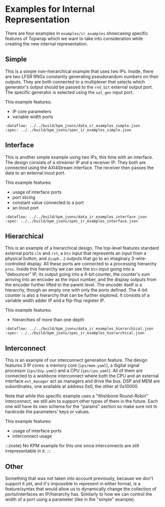 # Examples for Internal Representation

There are four examples in `examples/ir_examples` showcasing specific features of Topwrap which we want to take into consideration while creating the new internal representation.

## Simple

This is a simple non-hierarchical example that uses two IPs. Inside, there are two LFSR RNGs constantly generating pseudorandom numbers on their outputs. They are both connected to a multiplexer that selects which generator's output should be passed to the `rnd_bit` external output port. The specific generator is selected using the `sel_gen` input port.

This example features:
- IP core parameters
- variable width ports

```{kpm_iframe}
:dataflow: ../../build/kpm_jsons/data_ir_examples_simple.json
:spec: ../../build/kpm_jsons/spec_ir_examples_simple.json
```

## Interface

This is another simple example using two IPs, this time with an interface. The design consists of a streamer IP and a receiver IP. They both are connected using the AXI4Stream interface. The receiver then passes the data to an external inout port.

This example features:
- usage of interface ports
- port slicing
- constant value connected to a port
- an Inout port

```{kpm_iframe}
:dataflow: ../../build/kpm_jsons/data_ir_examples_interface.json
:spec: ../../build/kpm_jsons/spec_ir_examples_interface.json
```

## Hierarchical

This is an example of a hierarchical design. The top-level features standard external ports `clk` and `rst`, a `btn` input that represents an input from a physical button, and `disp0..2` outputs that go to an imaginary 3-wire-controlled display. All these ports are connected to a processing hierarchy `proc`. Inside this hierarchy we can see the `btn` input going into a "debouncer" IP, its output going into a 4-bit counter, the counter's sum arriving into an encoder as the input number, and the display outputs from the encoder further lifted to the parent level. The encoder itself is a hierarchy, though an empty one with only the ports defined. The 4-bit counter is also a hierarchy that can be further explored. It consists of a variable width adder IP and a flip-flop register IP.

This example features:
- hierarchies of more than one depth

```{kpm_iframe}
:dataflow: ../../build/kpm_jsons/data_ir_examples_hierarchical.json
:spec: ../../build/kpm_jsons/spec_ir_examples_hierarchical.json
```

## Interconnect

This is an example of our interconnect generation feature. The design features 3 IP cores: a memory core (`ips/mem.yaml`), a digital signal processor (`ips/dsp.yaml`) and a CPU (`ips/cpu.yaml`). All of them are connected to a wishbone interconnect where both the CPU and an external interface `ext_manager` act as managers and drive the bus. DSP and MEM are subordinates, one available at address 0x0, the other at 0x10000.

Note that while this specific example uses a "Wishbone Round-Robin" interconnect, we still aim to support other types of them in the future.
Each one will have its own schema for the "params" section so make sure not to hardcode the parameters' keys or values.

This example features:
- usage of interface ports
- interconnect usage

:::{note}
No KPM example for this one since interconnects are still irrepresentable in it.
:::

## Other

Something that was not taken into account previously, because we don't support it yet, and it's impossible to represent in either format, is a feature/syntax that would allow us to dynamically change the collection of ports/interfaces an IP/hierarchy has. Similarly to how we can control the width of a port using a parameter (like in the "simple" example).

